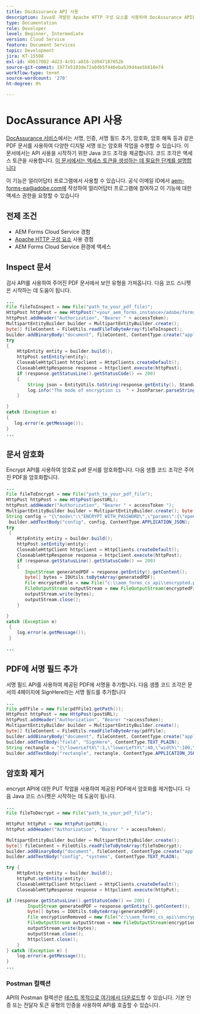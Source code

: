 ```yaml
---
title: DocAssurance API 사용
description: Java로 개발된 Apache HTTP 구성 요소를 사용하여 DocAssurance API를 호출하는 샘플 코드
type: Documentation
role: Developer
level: Beginner, Intermediate
version: Cloud Service
feature: Document Services
topic: Development
jira: KT-15508
exl-id: 40617082-4d23-4c91-a016-2d947187052b
source-git-commit: 1977e5103de72a0db5f446eba539d4ae5b810e74
workflow-type: tm+mt
source-wordcount: '270'
ht-degree: 0%

---
```


# DocAssurance API 사용

[DocAssurance 서비스](https://developer.adobe.com/experience-manager-forms-cloud-service-developer-reference/api/docassurance/#tag/DocAssurance)에서는 서명, 인증, 서명 필드 추가, 암호화, 암호 해독 등과 같은 PDF 문서를 사용하여 다양한 디지털 서명 또는 암호화 작업을 수행할 수 있습니다.
이 문서에서는 API 사용을 시작하기 위한 Java 코드 조각을 제공합니다. 코드 조각은 액세스 토큰을 사용합니다. [이 문서에서는 액세스 토큰을 생성하는 데 필요한 단계를 설명합니다](https://experienceleague.adobe.com/en/docs/experience-manager-learn/cloud-service/forms/doc-gen-formscs/introduction)


<span class="preview">이 기능은 얼리어답터 프로그램에서 사용할 수 있습니다. 공식 이메일 ID에서 aem-forms-ea@adobe.com에 작성하여 얼리어답터 프로그램에 참여하고 이 기능에 대한 액세스 권한을 요청할 수 있습니다</span>


## 전제 조건

* AEM Forms Cloud Service 경험
* [Apache HTTP 구성 요소](https://hc.apache.org/httpcomponents-client-4.5.x/) 사용 경험
* AEM Forms Cloud Service 환경에 액세스

## Inspect 문서

검사 API를 사용하여 주어진 PDF 문서에서 보안 유형을 가져옵니다. 다음 코드 스니펫은 시작하는 데 도움이 됩니다.

```java
...
File fileToInspect = new File("path_to_your_pdf_file)";
HttpPost httpPost = new HttpPost("<your_aem_forms_instance>/adobe/forms/document/assure/inspect");
httpPost.addHeader("Authorization", "Bearer " + accessToken);
MultipartEntityBuilder builder = MultipartEntityBuilder.create();
byte[] fileContent = FileUtils.readFileToByteArray(fileToInspect);
builder.addBinaryBody("document", fileContent, ContentType.create("application/pdf"), "BenefitOverview.pdf");
try
{
    HttpEntity entity = builder.build();
    httpPost.setEntity(entity);
    CloseableHttpClient httpclient = HttpClients.createDefault();
    CloseableHttpResponse response = httpclient.execute(httpPost);
    if (response.getStatusLine().getStatusCode() == 200)   
    {
        String json = EntityUtils.toString(response.getEntity(), StandardCharsets.UTF_8);
        log.info("The mode of encryption is  " + JsonParser.parseString(json).getAsJsonObject().get("mode").getAsString());
    }

} 
catch (Exception e)
{
   log.error(e.getMessage());
}
...
```


## 문서 암호화

Encrypt API를 사용하여 암호로 pdf 문서를 암호화합니다. 다음 샘플 코드 조각은 주어진 PDF을 암호화합니다.

```java
...
File fileToEncrypt = new File("path_to_your_pdf_file");
HttpPost httpPost = new HttpPost(postURL);
httpPost.addHeader("Authorization", "Bearer " + accessToken ");
MultipartEntityBuilder builder = MultipartEntityBuilder.create(); byte[] fileContent = FileUtils.readFileToByteArray(fileToEncrypt); builder.addBinaryBody("document", fileContent, ContentType.create("application/pdf"), "BenefitOverview.pdf");
String config = "{\"mode\":\"ENCRYPT_WITH_PASSWORD\",\"params\":{\"openPassword\":\"adobe\",\"permPassword\":\"systems\",\"permissions\":[\"ALL_PERM\"]}}";
 builder.addTextBody("config", config, ContentType.APPLICATION_JSON);
try
 {
    HttpEntity entity = builder.build();
    httpPost.setEntity(entity);
    CloseableHttpClient httpclient = HttpClients.createDefault();
    CloseableHttpResponse response = httpclient.execute(httpPost);
    if (response.getStatusLine().getStatusCode() == 200)
    {
       InputStream generatedPDF = response.getEntity().getContent();
       byte[] bytes = IOUtils.toByteArray(generatedPDF);
       File encryptedFile = new File("c:\\aem_forms_cs_api\\encrypted.pdf");
       FileOutputStream outputStream = new FileOutputStream(encryptedFile);
       outputStream.write(bytes);
       outputStream.close();
    }

}
catch (Exception e)
 {
    log.error(e.getMessage());
 }

...
```

## PDF에 서명 필드 추가

서명 필드 API를 사용하여 제공된 PDF에 서명을 추가합니다. 다음 샘플 코드 조각은 문서의 4페이지에 SignHere라는 서명 필드를 추가합니다

```java
...
File pdfFile = new File(pdfFile1.getPath());
HttpPost httpPost = new HttpPost(postURL);
httpPost.addHeader("Authorization", "Bearer "+accessToken);
MultipartEntityBuilder builder = MultipartEntityBuilder.create();
byte[] fileContent = FileUtils.readFileToByteArray(pdfFile);
builder.addBinaryBody("document", fileContent, ContentType.create("application/pdf"), "BenefitOverview.pdf");
builder.addTextBody("field", "SignHere", ContentType.TEXT_PLAIN);
String rectangle = "{\"lowerLeftX\":1,\"lowerLeftY\":40,\"width\":100,\"height\":100}";
builder.addTextBody("rectangle", rectangle, ContentType.APPLICATION_JSON);
```


## 암호화 제거

encrypt API에 대한 PUT 작업을 사용하여 제공된 PDF에서 암호화를 제거합니다. 다음 Java 코드 스니펫은 시작하는 데 도움이 됩니다.

```java
...
File fileToDecrypt = new File("path_to_your_pdf_file");

HttpPut httpPut = new HttpPut(putURL);
httpPut.addHeader("Authorization", "Bearer " + accessToken);

MultipartEntityBuilder builder = MultipartEntityBuilder.create();
byte[] fileContent = FileUtils.readFileToByteArray(fileToDecrypt);
builder.addBinaryBody("document", fileContent, ContentType.create("application/pdf"), "BenefitOverview.pdf");
builder.addTextBody("config", "systems", ContentType.TEXT_PLAIN);

try {
    HttpEntity entity = builder.build();
    httpPut.setEntity(entity);
    CloseableHttpClient httpclient = HttpClients.createDefault();
    CloseableHttpResponse response = httpclient.execute(httpPut);

if (response.getStatusLine().getStatusCode() == 200) {
        InputStream generatedPDF = response.getEntity().getContent();
        byte[] bytes = IOUtils.toByteArray(generatedPDF);
        File encryptionRemoved = new File("c:\\aem_forms_cs_api\\encryption_removed.pdf");
        FileOutputStream outputStream = new FileOutputStream(encryptionRemoved);
        outputStream.write(bytes);
        outputStream.close();
        httpclient.close();
    }
} catch (Exception e) {
    log.error(e.getMessage());
}
...
```

### Postman 컬렉션

API의 Postman 컬렉션은 [테스트 목적으로 여기에서 다운로드](assets/DocAssuranceAPI.postman_collection.json)할 수 있습니다. 기본 인증 또는 전달자 토큰 유형의 인증을 사용하여 API를 호출할 수 있습니다.
